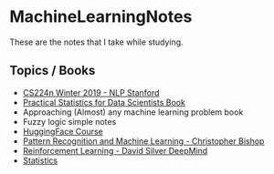 # MachineLearningNotes

These are the notes that I take while studying.

## Topics / Books

- [CS224n Winter 2019 - NLP Stanford](https://github.com/Abdelrhman-Hosny/MachineLearningNotes/tree/master/NLP/CS224n)
- [Practical Statistics for Data Scientists Book](https://github.com/Abdelrhman-Hosny/MachineLearningNotes/tree/master/PracticalStatsForDS)
- Approaching (Almost) any machine learning problem book
- Fuzzy logic simple notes
- [HuggingFace Course](https://github.com/Abdelrhman-Hosny/MachineLearningNotes/tree/master/NLP/HuggingFace)
- [Pattern Recognition and Machine Learning - Christopher Bishop](https://github.com/Abdelrhman-Hosny/MachineLearningNotes/tree/master/Bishop-PatternRecognition)
- [Reinforcement Learning - David Silver DeepMind](https://github.com/Abdelrhman-Hosny/MachineLearningNotes/tree/master/Reinforcemnet-learning/DeepMind-DavidSilver)
- [Statistics](https://github.com/Abdelrhman-Hosny/MachineLearningNotes/tree/master/Statistics)
